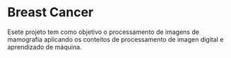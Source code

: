 # Breast Cancer

Esete projeto tem como objetivo o processamento de imagens de mamografia aplicando os conteitos de processamento de imagen digital e aprendizado de máquina.
